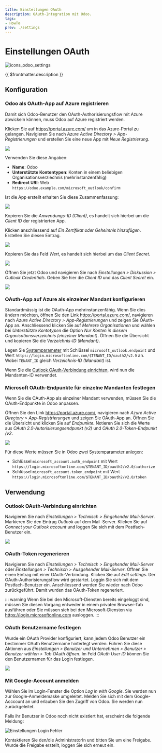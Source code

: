 ```yaml
---
title: Einstellungen OAuth
description: OAuth-Integration mit Odoo.
tags:
- HowTo
prev: ./settings
---
```

# Einstellungen OAuth
![icons_odoo_settings](attachments/icons_odoo_settings.png)

{{ $frontmatter.description }}

## Konfiguration

### Odoo als OAuth-App auf Azure registrieren

Damit sich Odoo-Benutzer den OAuth-Authorisierungsflow mit Azure abwickeln können, muss Odoo auf Azure registriert werden.

Klicken Sie auf <https://portal.azure.com/> um in das Azure-Portal zu gelangen. Navigieren Sie nach *Azure Active Directory > App-Registrierungen* und erstellen Sie eine neue App mit *Neue Registrierung*.

![](attachments/Einstellungen%20OAuth%20App-Registrierungen.png)

Verwenden Sie diese Angaben:

* **Name**: Odoo
* **Unterstützte Kontentypen**: Konten in einem beliebigen Organisationsverziechnis (mehrinstanzenfähig)
* **Redirect URI**: Web `https://odoo.example.com/microsoft_outlook/confirm`

Ist die App erstellt erhalten Sie diese Zusammenfassung:

![](attachments/Einstellungen%20OAuth%20Odoo%20App.png)

Kopieren Sie die *Anwendungs-ID (Client)*, es handelt sich hierbei um die *Client ID* der registrierten App.

Klicken anschliessend auf *Ein Zertifikat oder Geheimnis hinzufügen*. Erstellen Sie diesen Eintrag.

![](attachments/Einstellungen%20OAuth%20Client%20Secret.png)

Kopieren Sie das Feld *Wert*, es handelt sich hierbei um das *Client Secret*.

![](attachments/Einstellungen%20OAuth%20Copy%20Secret.png)

Öffnen Sie jetzt Odoo und navigieren Sie nach *Einstellungen > Diskussion > Outlook Credentials*. Geben Sie hier die *Client ID* und das *Client Secret* ein.

![](attachments/Einstellungen%20OAuth%20Paste%20Client%20ID%20and%20Secret.png)

### OAuth-App auf Azure als einzelner Mandant konfigurieren

Standardmässig ist die OAuth-App mehrinstanzenfähig. Wenn Sie dies ändern möchten, öffnen Sie den Link <https://portal.azure.com/>, navigieren nach *Azure Active Directory > App-Registrierungen* und zeigen Sie OAuth-App an. Anschliessend klicken Sie auf *Mehrere Organisationen* und wählen bei *Unterstützte Kontotypen* die Option *Nur Konten in diesem Organisationsverzeichnis (einzelner Mandant)*. Öffnen Sie die Übersicht und kopieren Sie die *Verzeichnis-ID (Mandant)*. 

Legen Sie [Systemparameter](Development.md#Systemparameter%20anlegen) mit Schlüssel `microsoft_outlook.endpoint` und Wert `https://login.microsoftonline.com/$TENANT_ID/oauth2/v2.0` an. Wobei `TENANT_ID` gleich *Verzeichnis-ID (Mandant)* ist.

Wenn Sie die [Outlook OAuth-Verbindung einrichten](#Outlook%20OAuth-Verbindung%20einrichten), wird nun die Mandanten-ID verwendet.

### Microsoft OAuth-Endpunkte für einzelne Mandanten festlegen

Wenn Sie die OAuth-App als einzelner Mandant verwenden, müssen Sie die OAuth-Endpunkte in Odoo anpassen.

Öffnen Sie den Link <https://portal.azure.com/>, navigieren nach *Azure Active Directory > App-Registrierungen* und zeigen Sie OAuth-App an. Öffnen Sie die Übersicht und klicken Sie auf *Endpunkte*. Notieren Sie sich die Werte aus *OAuth 2.0-Autorisierungsendpunkt (v2)* und *OAuth 2.0-Token-Endpunkt (v2*.

![](attachments/Settings%20OAuth%20Azure%20Endpunkte.png)

Für diese Werte müssen Sie in Odoo zwei [Systemparameter anlegen](Development.md#Systemparameter%20anlegen):

* Schlüssel `microsoft_account.auth_endpoint` mit Wert `https://login.microsoftonline.com/$TENANT_ID/oauth2/v2.0/authorize`
* Schlüssel `microsoft_account.token_endpoint` mit Wert `https://login.microsoftonline.com/$TENANT_ID/oauth2/v2.0/token`

## Verwendung

### Outlook OAuth-Verbindung einrichten

Navigieren Sie nach *Einstellungen > Technisch > Eingehender Mail-Server*. Markieren Sie den Eintrag *Outlook* auf dem Mail-Server. Klicken Sie auf *Connect your Outlook account* und loggen Sie sich mit dem Postfach-Benutzer ein.

![](attachments/Einstellungen%20OAuth%20Outlook.png)

### OAuth-Token regenerieren

Navigieren Sie nach *Einstellungen > Technisch > Eingehender Mail-Server* oder *Einstellungen > Technisch > Ausgehender Mail-Server*. Öffnen Sie einen Eintrag mit einer OAuth-Verbindung. Klicken Sie auf *Edit settings*. Der OAuth-Authorisierungsflow wird gestartet. Loggin Sie sich mit dem Postfach-Benutzer ein. Anschliessend werden Sie wieder nach Odoo zurückgeführt. Damit wurden das OAuth-Token regeneriert.

::: warning
Wenn Sie bei den Microsoft-Diensten bereits eingeloggt sind, müssen Sie diesen Vorgang entweder in einem privaten Browser-Tab ausführen oder Sie müssen sich bei den Microsoft-Diensten via <https://login.microsoftonline.com> ausloggen.
:::

### OAuth Benutzername festlegen

Wurde ein OAuth Provider konfiguriert, kann jedem Odoo Benutzer ein bestimmer OAuth Benutzername hinterlegt werden. Führen Sie diese Aktionen aus *Einstellungen > Benutzer und Unternehmen > Benutzer > Benutzer wählen > Tab OAuth öffnen*. Im Feld *OAuth User ID* können Sie den Benutzernamen für das Login festlegen.

![](attachments/Integration%20OAuth%20Benutzername.png)

### Mit Google-Account anmelden

Wählen Sie im Login-Fenster die Option *Log in with Google*. Sie werden nun zur Google-Anmeldemaske umgeleitet. Melden Sie sich mit dem Google-Acccount an und erlauben Sie den Zugriff von Odoo. Sie werden nun zurückgeleitet.

Falls ihr Benutzer in Odoo noch nicht existiert hat, erscheint die folgende Meldung:

![Einstellungen Login Fehler](attachments/Einstellungen%20Login%20Fehler.png)

Kontaktieren Sie den/die AdministratorIn und bitten Sie um eine Freigabe. Wurde die Freigabe erstellt, loggen Sie sich erneut ein.